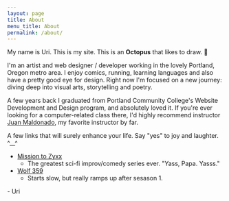 ```yaml
---
layout: page
title: About
menu_title: About
permalink: /about/
---
```


My name is Uri. This is my site. This is an **Octopus** that likes to draw. 🐙

I'm an artist and web designer / developer working in the lovely Portland, Oregon metro area. I enjoy comics, running, learning languages and also have a pretty good eye for design. Right now I'm focused on a new journey: diving deep into visual arts, storytelling and poetry.

A few years back I graduated from Portland Community College's Website Development and Design program, and absolutely loved it. If you're ever looking for a computer-related class there, I'd highly recommend instructor [Juan Maldonado](https://spot.pcc.edu/~jmaldona/), my favorite instructor by far.

A few links that will surely enhance your life. Say "yes" to joy and laughter. ^__^

- [Mission to Zyxx](https://missiontozyxx.space)
    - The greatest sci-fi improv/comedy series ever. "Yass, Papa. Yasss."
- [Wolf 359](https://wolf359.fm/)
    - Starts slow, but really ramps up after sesason 1.

\- Uri
